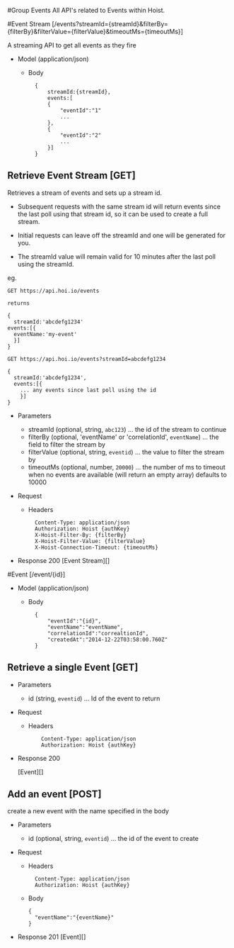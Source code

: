 #Group Events
All API's related to Events within Hoist.

#Event Stream [/events?streamId={streamId}&filterBy={filterBy}&filterValue={filterValue}&timeoutMs={timeoutMs}]

A streaming API to get all events as they fire


+ Model (application/json)

    + Body

            {
                streamId:{streamId},
                events:[
                {
                    "eventId":"1"
                    ...
                },
                {
                    "eventId":"2"
                    ...
                }]
            }


## Retrieve Event Stream [GET]

Retrieves a stream of events and sets up a stream id.
* Subsequent requests with the same stream id will return events since the last poll using that stream id, so it can be used to create a full stream.

* Initial requests can leave off the streamId and one will be generated for you.

* The streamId value will remain valid for 10 minutes after the last poll using the streamId.

eg.

```
GET https://api.hoi.io/events

returns

{
  streamId:'abcdefg1234'
events:[{
  eventName:'my-event'
  }]
}

GET https://api.hoi.io/events?streamId=abcdefg1234

{
  streamId:'abcdefg1234',
  events:[{
    ... any events since last poll using the id
    }]
}
```

+ Parameters

    + streamId (optional, string, `abc123`) ... the id of the stream to continue
    + filterBy (optional, 'eventName' or 'correlationId', `eventName`) ... the field to filter the stream by
    + filterValue (optional, string, `eventid`) ... the value to filter the stream by
    + timeoutMs (optional, number, `20000`) ... the number of ms to timeout when no events are available (will return an empty array) defaults to 10000

+ Request
    + Headers

            Content-Type: application/json
            Authorization: Hoist {authKey}
            X-Hoist-Filter-By: {filterBy}
            X-Hoist-Filter-Value: {filterValue}
            X-Hoist-Connection-Timeout: {timeoutMs}

+ Response 200
    [Event Stream][]

#Event [/event/{id}]

+ Model (application/json)

    + Body

            {
                "eventId":"{id}",
                "eventName":"eventName",
                "correlationId":"correaltionId",
                "createdAt":"2014-12-22T03:58:00.760Z"
            }

## Retrieve a single Event [GET]

+ Parameters

    + id (string, `eventid`) ... Id of the event to return

+ Request

    + Headers

              Content-Type: application/json
              Authorization: Hoist {authKey}

+ Response 200

    [Event][]


## Add an event [POST]

create a new event with the name specified in the body

+ Parameters

    + id (optional, string, `eventid`) ... the id of the event to create

+ Request

    + Headers

            Content-Type: application/json
            Authorization: Hoist {authKey}

    + Body
      ```
      {
        "eventName":"{eventName}"
      }
      ```

+ Response 201
    [Event][]
